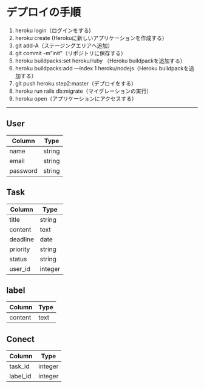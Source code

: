 # デプロイの手順
1. heroku login（ログインをする)  
2. heroku create (Herokuに新しいアプリケーションを作成する）  
3. git add-A（ステージングエリアへ追加）  
4. git commit -m”init”（リポジトリに保存する）  
5. heroku buildpacks:set heroku/ruby （Heroku buildpackを追加する）  
6. heroku buildpacks:add —index 1 heroku/nodejs（Heroku buildpackを追加する）  
7. git push heroku step2:master（デプロイをする）  
8. heroku run rails db:migrate（マイグレーションの実行）  
9. heroku open（アプリケーションにアクセスする）  
***

User
--
| Column   | Type   |
| -------- | ------ |
| name     | string |
| email    | string |
| password | string |

Task
--
| Column   | Type    |
| -------- | ------- |
| title    | string  |
| content  | text    |
| deadline | date    |
| priority | string  |
| status   | string  |
| user_id  | integer |

label
--
| Column  | Type |
| ------- | ---- |
| content | text |

Conect
--
| Column   | Type    |
| -------- | ------- |
| task_id  | integer |
| label_id | integer |

